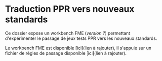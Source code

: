 # Traduction PPR vers nouveaux standards

Ce dossier expose un workbench FME (_version ?_) permettant d'expérimenter le passage de jeux tests PPR vers les nouveaux standards.

Le workbench FME est disponible [ici](lien à rajouter), il s'appuie sur un fichier de règles de passage disponible [ici](lien à rajouter).

